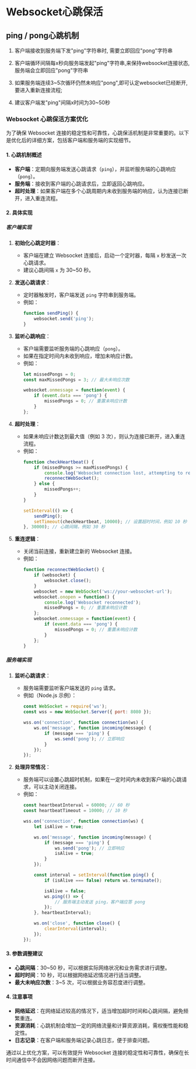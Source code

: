 # Websocket心跳保活


## ping / pong心跳机制

1. 客户端接收到服务端下发"ping"字符串时, 需要立即回应"pong"字符串

2. 客户端循环间隔每x秒向服务端发起"ping"字符串,来保持websocket连接状态, 服务端会立即回应"pong"字符串
3. 如果服务端连续3~5次循环仍然未响应"pong",即可认定websocket已经断开,要进入重新连接流程;
4. 建议客户端发"ping"间隔x时间为30~50秒







### Websocket 心跳保活方案优化

为了确保 Websocket 连接的稳定性和可靠性，心跳保活机制是非常重要的。以下是优化后的详细方案，包括客户端和服务端的实现细节。

#### 1. 心跳机制概述

- **客户端**：定期向服务端发送心跳请求（`ping`），并监听服务端的心跳响应（`pong`）。
- **服务端**：接收到客户端的心跳请求后，立即返回心跳响应。
- **超时处理**：如果客户端在多个心跳周期内未收到服务端的响应，认为连接已断开，进入重连流程。

#### 2. 具体实现

##### 客户端实现

1. **初始化心跳定时器**：
   - 客户端在建立 Websocket 连接后，启动一个定时器，每隔 `x` 秒发送一次心跳请求。
   - 建议心跳间隔 `x` 为 30~50 秒。

2. **发送心跳请求**：
   - 定时器触发时，客户端发送 `ping` 字符串到服务端。
   - 例如：
     ```javascript
     function sendPing() {
         websocket.send('ping');
     }
     ```

3. **监听心跳响应**：
   - 客户端需要监听服务端的心跳响应（`pong`）。
   - 如果在指定时间内未收到响应，增加未响应计数。
   - 例如：
     ```javascript
     let missedPongs = 0;
     const maxMissedPongs = 3; // 最大未响应次数
     
     websocket.onmessage = function(event) {
         if (event.data === 'pong') {
             missedPongs = 0; // 重置未响应计数
         }
     };
     ```

4. **超时处理**：
   - 如果未响应计数达到最大值（例如 3 次），则认为连接已断开，进入重连流程。
   - 例如：
     ```javascript
     function checkHeartbeat() {
         if (missedPongs >= maxMissedPongs) {
             console.log('Websocket connection lost, attempting to reconnect...');
             reconnectWebSocket();
         } else {
             missedPongs++;
         }
     }
     
     setInterval(() => {
         sendPing();
         setTimeout(checkHeartbeat, 10000); // 设置超时时间，例如 10 秒
     }, 30000); // 心跳间隔，例如 30 秒
     ```

5. **重连逻辑**：
   - 关闭当前连接，重新建立新的 Websocket 连接。
   - 例如：
     ```javascript
     function reconnectWebSocket() {
         if (websocket) {
             websocket.close();
         }
         websocket = new WebSocket('ws://your-websocket-url');
         websocket.onopen = function() {
             console.log('Websocket reconnected');
             missedPongs = 0; // 重置未响应计数
         };
         websocket.onmessage = function(event) {
             if (event.data === 'pong') {
                 missedPongs = 0; // 重置未响应计数
             }
         };
     }
     ```

##### 服务端实现

1. **监听心跳请求**：
   - 服务端需要监听客户端发送的 `ping` 请求。
   - 例如（Node.js 示例）：
     ```javascript
     const WebSocket = require('ws');
     const wss = new WebSocket.Server({ port: 8080 });
     
     wss.on('connection', function connection(ws) {
         ws.on('message', function incoming(message) {
             if (message === 'ping') {
                 ws.send('pong'); // 立即响应
             }
         });
     });
     ```

2. **处理异常情况**：
   - 服务端可以设置心跳超时机制，如果在一定时间内未收到客户端的心跳请求，可以主动关闭连接。
   - 例如：
     ```javascript
     const heartbeatInterval = 60000; // 60 秒
     const heartbeatTimeout = 10000; // 10 秒
     
     wss.on('connection', function connection(ws) {
         let isAlive = true;
     
         ws.on('message', function incoming(message) {
             if (message === 'ping') {
                 ws.send('pong'); // 立即响应
                 isAlive = true;
             }
         });
     
         const interval = setInterval(function ping() {
             if (isAlive === false) return ws.terminate();
     
             isAlive = false;
             ws.ping(() => {
                 // 服务端主动发送 ping，客户端应答 pong
             });
         }, heartbeatInterval);
     
         ws.on('close', function close() {
             clearInterval(interval);
         });
     });
     ```

#### 3. 参数调整建议

- **心跳间隔**：30~50 秒，可以根据实际网络状况和业务需求进行调整。
- **超时时间**：10 秒，可以根据网络延迟情况进行适当调整。
- **最大未响应次数**：3~5 次，可以根据业务容忍度进行调整。

#### 4. 注意事项

- **网络延迟**：在网络延迟较高的情况下，适当增加超时时间和心跳间隔，避免频繁重连。
- **资源消耗**：心跳机制会增加一定的网络流量和计算资源消耗，需权衡性能和稳定性。
- **日志记录**：在客户端和服务端记录心跳日志，便于排查问题。

通过以上优化方案，可以有效提升 Websocket 连接的稳定性和可靠性，确保在长时间通信中不会因网络问题而断开连接。